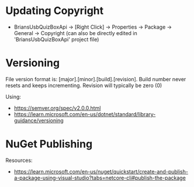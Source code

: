 # Updating Copyright

- BriansUsbQuizBoxApi -> [Right Click] -> Properties -> Package -> General -> Copyright (can also be directly edited in 'BriansUsbQuizBoxApi' project file)

# Versioning

File version format is: [major].[minor].[build].[revision].  Build number never resets and keeps incrementing.  Revision will typically be zero (0)

Using:

- https://semver.org/spec/v2.0.0.html
- https://learn.microsoft.com/en-us/dotnet/standard/library-guidance/versioning

# NuGet Publishing

Resources:

- https://learn.microsoft.com/en-us/nuget/quickstart/create-and-publish-a-package-using-visual-studio?tabs=netcore-cli#publish-the-package